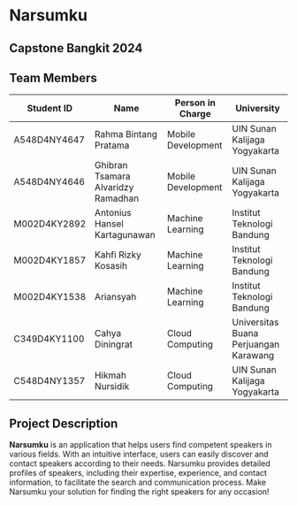 # Narsumku
## Capstone Bangkit 2024

## Team Members

|   Student ID   |              Name               |    Person in Charge     |              University              |
|----------------|---------------------------------|-------------------------|--------------------------------------|
| A548D4NY4647   | Rahma Bintang Pratama           | Mobile Development      | UIN Sunan Kalijaga Yogyakarta        |
| A548D4NY4646   | Ghibran Tsamara Alvaridzy Ramadhan | Mobile Development   | UIN Sunan Kalijaga Yogyakarta        |
| M002D4KY2892   | Antonius Hansel Kartagunawan    | Machine Learning        | Institut Teknologi Bandung           |
| M002D4KY1857   | Kahfi Rizky Kosasih             | Machine Learning        | Institut Teknologi Bandung           |
| M002D4KY1538   | Ariansyah                       | Machine Learning        | Institut Teknologi Bandung           |
| C349D4KY1100   | Cahya Diningrat                 | Cloud Computing         | Universitas Buana Perjuangan Karawang|
| C548D4NY1357   | Hikmah Nursidik                 | Cloud Computing         | UIN Sunan Kalijaga Yogyakarta        |

## Project Description

**Narsumku** is an application that helps users find competent speakers in various fields. With an intuitive interface, users can easily discover and contact speakers according to their needs. 
Narsumku provides detailed profiles of speakers, including their expertise, experience, and contact information, to facilitate the search and communication process. 
Make Narsumku your solution for finding the right speakers for any occasion!

